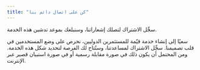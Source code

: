 ```yaml
---
title: "كن على اتصال دائم بنا"
---
```


سجِّل الاشتراك لتصلك إشعاراتنا، وسنبلغك بموعد تدشين هذه الخدمة.

سعيًا إلى إنشاء خدمة قيّمة للمستثمرين الدوليين، نحرص على وضع المستخدمين في قلب تصميمنا. سجِّل الاشتراك لمساعدتنا، وستُتاح لك الفرصة لتحديد شكل هذه الخدمة. ومن المحتمل أن يكون ذلك في صورة مقابلة رسمية أو في صورة استبيان قصير عبر الإنترنت.

